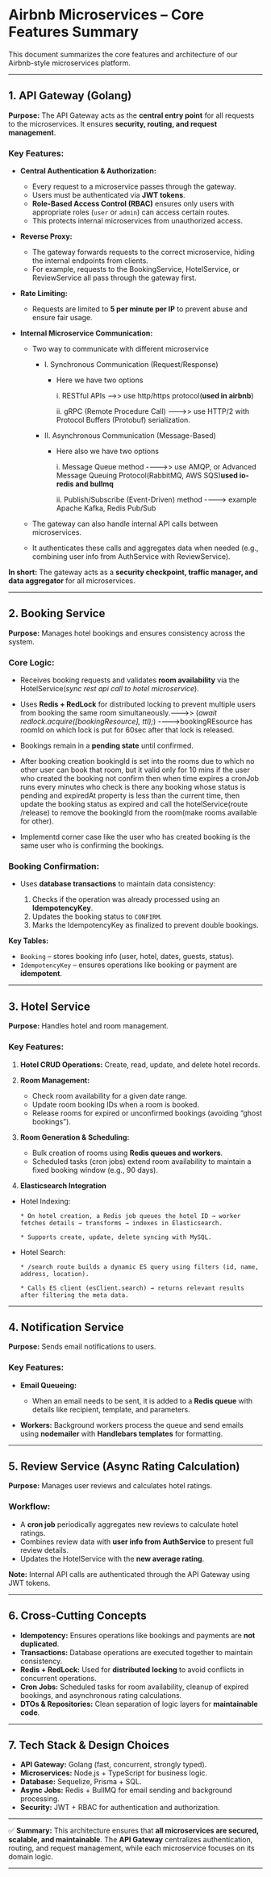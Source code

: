 

# **Airbnb Microservices – Core Features Summary**

This document summarizes the core features and architecture of our Airbnb-style microservices platform.

---

## **1. API Gateway (Golang)**

**Purpose:** The API Gateway acts as the **central entry point** for all requests to the microservices. It ensures **security, routing, and request management**.

### **Key Features:**

* **Central Authentication & Authorization:**

  * Every request to a microservice passes through the gateway.
  * Users must be authenticated via **JWT tokens**.
  * **Role-Based Access Control (RBAC)** ensures only users with appropriate roles (`user` or `admin`) can access certain routes.
  * This protects internal microservices from unauthorized access.

* **Reverse Proxy:**

  * The gateway forwards requests to the correct microservice, hiding the internal endpoints from clients.
  * For example, requests to the BookingService, HotelService, or ReviewService all pass through the gateway first.

* **Rate Limiting:**

  * Requests are limited to **5 per minute per IP** to prevent abuse and ensure fair usage.

* **Internal Microservice Communication:**

  * Two way to communicate with different microservice 

    -  I. Synchronous Communication (Request/Response) 
        * Here we have two options

            i. RESTful APIs -->> use http/https protocol(**used in airbnb**)

            ii. gRPC (Remote Procedure Call) --->> use HTTP/2 with Protocol Buffers (Protobuf) serialization.
    
    - II. Asynchronous Communication (Message-Based)
        * Here also we have two options 

            i. Message Queue method ---->> use AMQP, or Advanced Message Queuing Protocol(RabbitMQ, AWS SQS)**used io-redis and bullmq**

            ii. Publish/Subscribe (Event-Driven) method ----> example Apache Kafka, Redis Pub/Sub

  * The gateway can also handle internal API calls between microservices.
  * It authenticates these calls and aggregates data when needed (e.g., combining user info from AuthService with ReviewService).

**In short:** The gateway acts as a **security checkpoint, traffic manager, and data aggregator** for all microservices.

---

## **2. Booking Service**

**Purpose:** Manages hotel bookings and ensures consistency across the system.

### **Core Logic:**

* Receives booking requests and validates **room availability** via the HotelService(*sync rest api call to hotel microservice*).

* Uses **Redis + RedLock** for distributed locking to prevent multiple users from booking the same room simultaneously.--->> (*await redlock.acquire([bookingResource], ttl);*) ---->bookingREsource has roomId on which lock is put for 60sec after that lock is released.

* Bookings remain in a **pending state** until confirmed.

* After booking creation bookingId is set into the rooms due to which no other user can book that room, but it valid only for 10 mins if the user who created the booking not confirm then when time expires a cronJob runs every minutes who check is there any booking whose status is pending and expiredAt property is less than the current time, then update the booking status as expired and call the hotelService(route /release) to remove the bookingId from the room(make rooms available for other).

* Implementd corner case like the user who has created booking is the same user who is confirming the bookings.


### **Booking Confirmation:**

* Uses **database transactions** to maintain data consistency:

  1. Checks if the operation was already processed using an **IdempotencyKey**.
  2. Updates the booking status to `CONFIRM`.
  3. Marks the IdempotencyKey as finalized to prevent double bookings.

**Key Tables:**

* `Booking` – stores booking info (user, hotel, dates, guests, status).
* `IdempotencyKey` – ensures operations like booking or payment are **idempotent**.

---

## **3. Hotel Service**

**Purpose:** Handles hotel and room management.

### **Key Features:**

1. **Hotel CRUD Operations:** Create, read, update, and delete hotel records.
2. **Room Management:**

   * Check room availability for a given date range.
   * Update room booking IDs when a room is booked.
   * Release rooms for expired or unconfirmed bookings (avoiding “ghost bookings”).
3. **Room Generation & Scheduling:**

   * Bulk creation of rooms using **Redis queues and workers**.
   * Scheduled tasks (cron jobs) extend room availability to maintain a fixed booking window (e.g., 90 days).

4. **Elasticsearch Integration**

* Hotel Indexing:

      * On hotel creation, a Redis job queues the hotel ID → worker fetches details → transforms → indexes in Elasticsearch.

      * Supports create, update, delete syncing with MySQL.

* Hotel Search:

      * /search route builds a dynamic ES query using filters (id, name, address, location).

      * Calls ES client (esClient.search) → returns relevant results after filtering the meta data.

---

## **4. Notification Service**

**Purpose:** Sends email notifications to users.

### **Key Features:**

* **Email Queueing:**

  * When an email needs to be sent, it is added to a **Redis queue** with details like recipient, template, and parameters.
* **Workers:** Background workers process the queue and send emails using **nodemailer** with **Handlebars templates** for formatting.

---

## **5. Review Service (Async Rating Calculation)**

**Purpose:** Manages user reviews and calculates hotel ratings.

### **Workflow:**

* A **cron job** periodically aggregates new reviews to calculate hotel ratings.
* Combines review data with **user info from AuthService** to present full review details.
* Updates the HotelService with the **new average rating**.

**Note:** Internal API calls are authenticated through the API Gateway using JWT tokens.

---

## **6. Cross-Cutting Concepts**

* **Idempotency:** Ensures operations like bookings and payments are **not duplicated**.
* **Transactions:** Database operations are executed together to maintain consistency.
* **Redis + RedLock:** Used for **distributed locking** to avoid conflicts in concurrent operations.
* **Cron Jobs:** Scheduled tasks for room availability, cleanup of expired bookings, and asynchronous rating calculations.
* **DTOs & Repositories:** Clean separation of logic layers for **maintainable code**.

---

## **7. Tech Stack & Design Choices**

* **API Gateway:** Golang (fast, concurrent, strongly typed).
* **Microservices:** Node.js + TypeScript for business logic.
* **Database:** Sequelize, Prisma + SQL.
* **Async Jobs:** Redis + BullMQ for email sending and background processing.
* **Security:** JWT + RBAC for authentication and authorization.

---

✅ **Summary:**
This architecture ensures that **all microservices are secured, scalable, and maintainable**. The **API Gateway** centralizes authentication, routing, and request management, while each microservice focuses on its domain logic.

---
